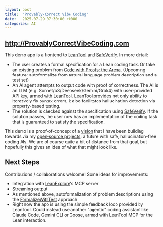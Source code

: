 ```yaml
---
layout: post
title:  "Provably-Correct Vibe Coding"
date:   2025-07-29 07:30:00 +0000
categories: AI
---
```


## http://ProvablyCorrectVibeCoding.com


This demo app is a frontend to [LeanTool](https://github.com/GasStationManager/LeanTool) and [SafeVerify](https://github.com/GasStationManager/SafeVerify). In more detail:
-  The user creates a formal specification for a Lean coding task. Or take an existing problem from [Code with Proofs: the Arena](http://www.codeproofarena.com:8000/). (Upcoming feature: autoformalize from natural language problem description and a test set)
- An AI agent attempts to output code with proof of correctness. The AI is an LLM (e.g. Sonnet/o3/Deepseek/Gemini/Grok4) with user-provided API key, armed with [LeanTool](https://github.com/GasStationManager/LeanTool). LeanTool provides not only ability to iteratively fix syntax errors, it also facilitates hallucination detection via property-based testing.
- The solution is checked against the specification using [SafeVerify](https://github.com/GasStationManager/SafeVerify). If the solution passes, the user now has an implementation of the coding task that is guaranteed to satisfy the specification.

This demo is a proof-of-concept of a [vision](https://gasstationmanager.github.io/ai/2024/11/04/a-proposal.html) that I have been building towards via my [open-source projects](https://github.com/GasStationManager/): a future with safe, hallucination-free coding AIs. We are of course quite a bit of distance from that goal, but hopefully this gives an idea of what that might look like. 



## Next Steps

Contributions / collaborations welcome! Some ideas for improvements:
- Integration with [LeanExplore](https://www.leanexplore.com/)'s MCP server
- Streaming output
- As mentioned above, autoformalization of problem descriptions using the [FormalizeWithTest](https://github.com/GasStationManager/FormalizeWithTest) approach
- Right now the app is using the simple feedback loop provided by LeanTool. Could instead use another "agentic" coding assistant like Claude Code, Gemini CLI or Goose, armed with LeanTool MCP for the Lean interaction.  
